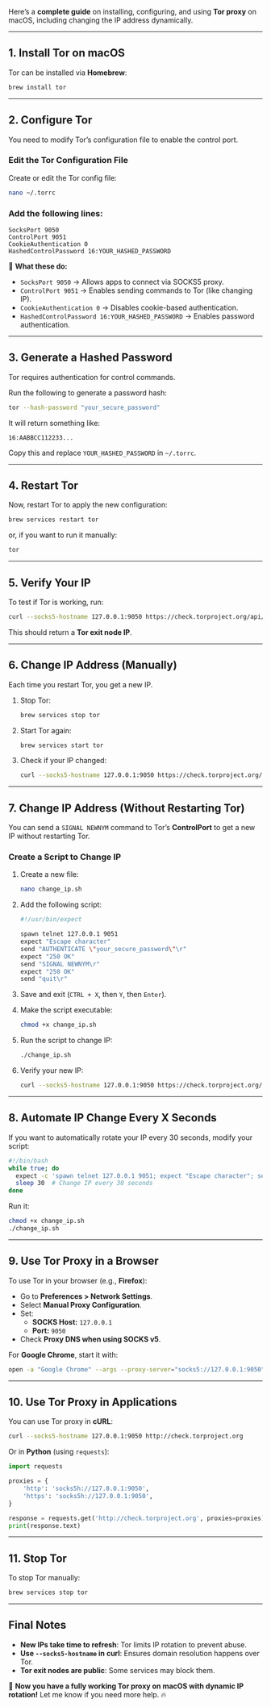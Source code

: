 Here’s a **complete guide** on installing, configuring, and using **Tor proxy** on macOS, including changing the IP address dynamically.

---

## **1. Install Tor on macOS**
Tor can be installed via **Homebrew**:

```sh
brew install tor
```

---

## **2. Configure Tor**
You need to modify Tor’s configuration file to enable the control port.

### **Edit the Tor Configuration File**
Create or edit the Tor config file:
```sh
nano ~/.torrc
```

### **Add the following lines:**
```
SocksPort 9050
ControlPort 9051
CookieAuthentication 0
HashedControlPassword 16:YOUR_HASHED_PASSWORD
```
🚀 **What these do:**
- `SocksPort 9050` → Allows apps to connect via SOCKS5 proxy.
- `ControlPort 9051` → Enables sending commands to Tor (like changing IP).
- `CookieAuthentication 0` → Disables cookie-based authentication.
- `HashedControlPassword 16:YOUR_HASHED_PASSWORD` → Enables password authentication.

---

## **3. Generate a Hashed Password**
Tor requires authentication for control commands.

Run the following to generate a password hash:
```sh
tor --hash-password "your_secure_password"
```
It will return something like:
```
16:AABBCC112233...
```
Copy this and replace `YOUR_HASHED_PASSWORD` in `~/.torrc`.

---

## **4. Restart Tor**
Now, restart Tor to apply the new configuration:
```sh
brew services restart tor
```
or, if you want to run it manually:
```sh
tor
```

---

## **5. Verify Your IP**
To test if Tor is working, run:
```sh
curl --socks5-hostname 127.0.0.1:9050 https://check.torproject.org/api/ip
```
This should return a **Tor exit node IP**.

---

## **6. Change IP Address (Manually)**
Each time you restart Tor, you get a new IP.

1. Stop Tor:
   ```sh
   brew services stop tor
   ```
2. Start Tor again:
   ```sh
   brew services start tor
   ```
3. Check if your IP changed:
   ```sh
   curl --socks5-hostname 127.0.0.1:9050 https://check.torproject.org/api/ip
   ```

---

## **7. Change IP Address (Without Restarting Tor)**
You can send a `SIGNAL NEWNYM` command to Tor’s **ControlPort** to get a new IP without restarting Tor.

### **Create a Script to Change IP**
1. Create a new file:
   ```sh
   nano change_ip.sh
   ```
2. Add the following script:
   ```sh
   #!/usr/bin/expect

   spawn telnet 127.0.0.1 9051
   expect "Escape character"
   send "AUTHENTICATE \"your_secure_password\"\r"
   expect "250 OK"
   send "SIGNAL NEWNYM\r"
   expect "250 OK"
   send "quit\r"
   ```

3. Save and exit (`CTRL + X`, then `Y`, then `Enter`).

4. Make the script executable:
   ```sh
   chmod +x change_ip.sh
   ```

5. Run the script to change IP:
   ```sh
   ./change_ip.sh
   ```

6. Verify your new IP:
   ```sh
   curl --socks5-hostname 127.0.0.1:9050 https://check.torproject.org/api/ip
   ```

---

## **8. Automate IP Change Every X Seconds**
If you want to automatically rotate your IP every 30 seconds, modify your script:

```sh
#!/bin/bash
while true; do
  expect -c 'spawn telnet 127.0.0.1 9051; expect "Escape character"; send "AUTHENTICATE \"your_secure_password\"\r"; expect "250 OK"; send "SIGNAL NEWNYM\r"; expect "250 OK"; send "quit\r";'
  sleep 30  # Change IP every 30 seconds
done
```

Run it:
```sh
chmod +x change_ip.sh
./change_ip.sh
```

---

## **9. Use Tor Proxy in a Browser**
To use Tor in your browser (e.g., **Firefox**):
- Go to **Preferences > Network Settings**.
- Select **Manual Proxy Configuration**.
- Set:
  - **SOCKS Host:** `127.0.0.1`
  - **Port:** `9050`
- Check **Proxy DNS when using SOCKS v5**.

For **Google Chrome**, start it with:
```sh
open -a "Google Chrome" --args --proxy-server="socks5://127.0.0.1:9050"
```

---

## **10. Use Tor Proxy in Applications**
You can use Tor proxy in **cURL**:
```sh
curl --socks5-hostname 127.0.0.1:9050 http://check.torproject.org
```

Or in **Python** (using `requests`):
```python
import requests

proxies = {
    'http': 'socks5h://127.0.0.1:9050',
    'https': 'socks5h://127.0.0.1:9050',
}

response = requests.get('http://check.torproject.org', proxies=proxies)
print(response.text)
```

---

## **11. Stop Tor**
To stop Tor manually:
```sh
brew services stop tor
```

---

## **Final Notes**
- **New IPs take time to refresh**: Tor limits IP rotation to prevent abuse.
- **Use `--socks5-hostname` in curl**: Ensures domain resolution happens over Tor.
- **Tor exit nodes are public**: Some services may block them.

🚀 **Now you have a fully working Tor proxy on macOS with dynamic IP rotation!** Let me know if you need more help. 🔥